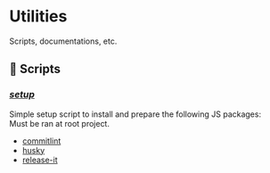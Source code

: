 # Utilities

Scripts, documentations, etc.

## 📖 Scripts

### [_setup_](scripts/setup)

Simple setup script to install and prepare the following JS packages:  
Must be ran at root project.

- [commitlint](https://github.com/conventional-changelog/commitlint)
- [husky](https://github.com/typicode/husky)
- [release-it](https://github.com/release-it/release-it)
